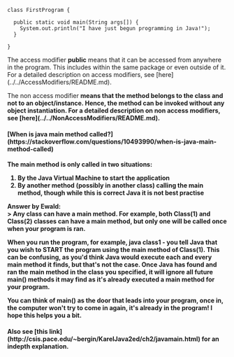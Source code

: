 ```
class FirstProgram {

  public static void main(String args[]) {
    System.out.println("I have just begun programming in Java!");
  }
  
}
```

<p>The access modifier <strong>public</strong> means that it can be accessed from anywhere in the program. This includes within the same package or even outside of it. For a detailed description on access modifiers, see [here](../../AccessModifiers/README.md).</p>

<p>The non access modifier <strong><static/strong> means that the method belongs to the class and not to an object/instance. Hence, the method can be invoked without any object instantiation. For a detailed description on non access modifiers, see [here](../../NonAccessModifiers/README.md).</p>

<h4>[When is java main method called?](https://stackoverflow.com/questions/10493990/when-is-java-main-method-called)</h4>
<p>
	The main method is only called in two situations:
	<ol>
		<li>By the Java Virtual Machine to start the application</li>
		<li>By another method (possibly in another class) calling the main method, though while this is correct Java it is not best practise</li>
	</ol>
</p>
<p>Answer by Ewald:<br/>
> Any class can have a main method. For example, both Class(1) and Class(2) classes can have a main method, but only one will be called once when your program is ran.<br/>

When you run the program, for example, java class1 - you tell Java that you wish to START the program using the main method of Class(1). This can be confusing, as you'd think Java would execute each and every main method it finds, but that's not the case. Once Java has found and ran the main method in the class you specified, it will ignore all future main() methods it may find as it's already executed a main method for your program.<br/>

You can think of main() as the door that leads into your program, once in, the computer won't try to come in again, it's already in the program! I hope this helps you a bit.
</p>
<h4>Also see [this link](http://csis.pace.edu/~bergin/KarelJava2ed/ch2/javamain.html) for an indepth explanation.</h4>